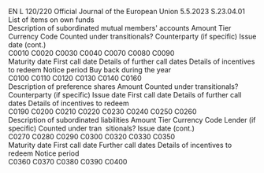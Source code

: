 EN  L 120/220 Official Journal of the European Union 5.5.2023
 S.23.04.01  
List of items on own funds  
Description of subordinated mutual members' 
accounts  Amount  Tier  Currency Code  Counted under 
transitionals?  Counterparty (if 
specific)  Issue date  (cont.)  
C0010  C0020  C0030  C0040  C0070  C0080  C0090  
Maturity date  First call date  Details of further 
call dates  Details of 
incentives to 
redeem  Notice period  Buy back during the 
year  
C0100  C0110  C0120  C0130  C0140  C0160  
Description of preference shares  Amount  Counted under 
transitionals?  Counterparty (if 
specific)  Issue date  First call date  Details of further 
call dates  Details of incentives 
to redeem  
C0190  C0200  C0210  C0220  C0230  C0240  C0250  C0260  
Description of subordinated liabilities  Amount  Tier  Currency 
Code  Lender (if 
specific)  Counted under tran ­
sitionals?  Issue date  (cont.)  
C0270  C0280  C0290  C0300  C0320  C0330  C0350  
Maturity date  First call date  Further call dates  Details of 
incentives to 
redeem  Notice period  
C0360  C0370  C0380  C0390  C0400